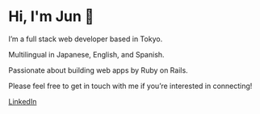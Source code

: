# Hi, I'm Jun 🖖

I’m a full stack web developer based in Tokyo. 

Multilingual in Japanese, English, and Spanish.

Passionate about building web apps by Ruby on Rails.


Please feel free to get in touch with me if you’re interested in connecting!

[LinkedIn](https://www.linkedin.com/in/jun-ukemori/)
